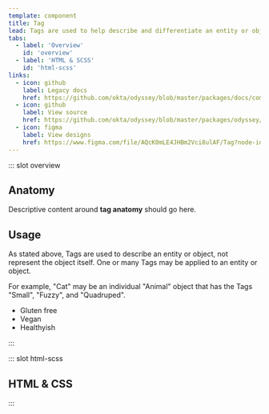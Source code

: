```yaml
---
template: component
title: Tag
lead: Tags are used to help describe and differentiate an entity or object. Think of them as “adjectives” in your UI toolbox that make navigating and parsing content easier.
tabs:
  - label: 'Overview'
    id: 'overview'
  - label: 'HTML & SCSS'
    id: 'html-scss'
links:
  - icon: github
    label: Legacy docs
    href: https://github.com/okta/odyssey/blob/master/packages/docs/components/tag.md
  - icon: github
    label: View source
    href: https://github.com/okta/odyssey/blob/master/packages/odyssey/src/scss/components/_tag.scss
  - icon: figma
    label: View designs
    href: https://www.figma.com/file/AQcK0mLE4JHBm2Vci8ulAF/Tag?node-id=25%3A2
---
```


::: slot overview

## Anatomy

<Description>

<span class="fpo">Descriptive content around **tag anatomy** should go here.</span>

</Description>

<Anatomy img="/images/fpo.svg" />

## Usage

<Description>

As stated above, Tags are used to describe an entity or object, not represent the object itself. One or many Tags may be applied to an entity or object.

For example, "Cat" may be an individual "Animal" object that has the Tags "Small", "Fuzzy", and "Quadruped".

</Description>

<Example>
  <ul class="ods-tag--list">
    <li class="ods-tag">Gluten free</li>
    <li class="ods-tag">Vegan</li>
    <li class="ods-tag">Healthyish</li>
  </ul>
</Example>

:::

::: slot html-scss
## HTML & CSS
:::
